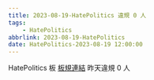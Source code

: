 ```yaml
---
title: 2023-08-19-HatePolitics 違規 0 人
tags:
    - HatePolitics
abbrlink: 2023-08-19-HatePolitics
date: HatePolitics-2023-08-19 12:00:00
---
```

HatePolitics 板 [板規連結](https://www.ptt.cc/bbs/HatePolitics/M.1617115262.A.D60.html)
昨天違規 0 人
